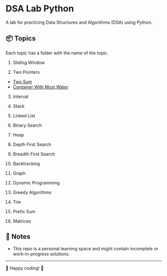 # DSA Lab Python

A lab for practicing Data Structures and Algorithms (DSA) using Python.

## 📦 Topics
Each topic has a folder with the name of the topic.

1. Sliding Window

2. Two Pointers
- [Two Sum](02-two-pointers/two-sum.py)
- [Container With Most Water](02-two-pointers/container-with-most-water.py)

3. Interval

4. Stack

5. Linked List

6. Binary Search

7. Heap

8. Depth First Search

9. Breadth First Search

10. Backtracking

11. Graph

12. Dynamic Programming

13. Greedy Algorithms

14. Trie

15. Prefix Sum

16. Matrices


## 📝 Notes
- This repo is a personal learning space and might contain incomplete or work-in-progress solutions.

---

 🚀 Happy coding! 🚀
